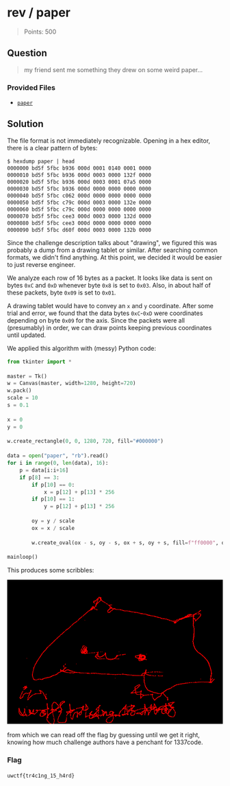 # rev / paper

> Points: 500

## Question

> my friend sent me something they drew on some weird paper...

### Provided Files

- [`paper`](./paper)

## Solution

The file format is not immediately recognizable.
Opening in a hex editor, there is a clear pattern of bytes:
```text
$ hexdump paper | head
0000000 bd5f 5fbc b936 000d 0001 0140 0001 0000
0000010 bd5f 5fbc b936 000d 0003 0000 132f 0000
0000020 bd5f 5fbc b936 000d 0003 0001 07a5 0000
0000030 bd5f 5fbc b936 000d 0000 0000 0000 0000
0000040 bd5f 5fbc c062 000d 0000 0000 0000 0000
0000050 bd5f 5fbc c79c 000d 0003 0000 132e 0000
0000060 bd5f 5fbc c79c 000d 0000 0000 0000 0000
0000070 bd5f 5fbc cee3 000d 0003 0000 132d 0000
0000080 bd5f 5fbc cee3 000d 0000 0000 0000 0000
0000090 bd5f 5fbc d60f 000d 0003 0000 132b 0000
```
Since the challenge description talks about "drawing",
we figured this was probably a dump from a drawing tablet or similar.
After searching common formats, we didn't find anything.
At this point, we decided it would be easier to just reverse engineer.

We analyze each row of 16 bytes as a packet.
It looks like data is sent on bytes `0xC` and `0xD`
whenever byte `0x8` is set to `0x03`.
Also, in about half of these packets, byte `0x09` is set to `0x01`.

A drawing tablet would have to convey an `x` and `y` coordinate.
After some trial and error, we found that the data bytes `0xC`-`0xD`
were coordinates depending on byte `0x09` for the axis.
Since the packets were all (presumably) in order,
we can draw points keeping previous coordinates until updated.

We applied this algorithm with (messy) Python code:
```py
from tkinter import *

master = Tk()
w = Canvas(master, width=1280, height=720)
w.pack()
scale = 10
s = 0.1

x = 0
y = 0

w.create_rectangle(0, 0, 1280, 720, fill="#000000")

data = open("paper", "rb").read()
for i in range(0, len(data), 16):
    p = data[i:i+16]
    if p[8] == 3:
        if p[10] == 0:
            x = p[12] + p[13] * 256
        if p[10] == 1:
            y = p[12] + p[13] * 256

        oy = y / scale
        ox = x / scale

        w.create_oval(ox - s, oy - s, ox + s, oy + s, fill=f"ff0000", outline=f"ff0000")

mainloop()
```

This produces some scribbles:

![bongo cat!](scribbles.png)

from which we can read off the flag by guessing until we get it right,
knowing how much challenge authors have a penchant for 1337code.

### Flag

`uwctf{tr4c1ng_15_h4rd}`
